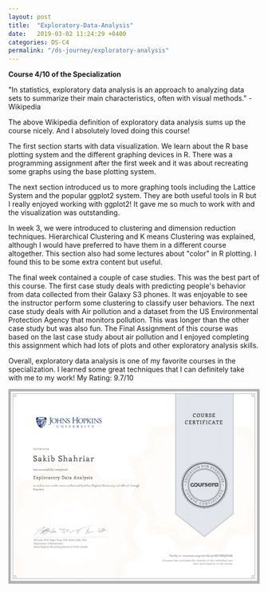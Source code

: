 ```yaml
---
layout: post
title:  "Exploratory-Data-Analysis"
date:   2019-03-02 11:24:29 +0400
categories: DS-C4
permalink: "/ds-journey/exploratory-analysis"
---
```


**Course 4/10 of the Specialization**

"In statistics, exploratory data analysis is an approach to analyzing data sets to summarize their main characteristics, often with visual methods." -Wikipedia

The above Wikipedia definition of exploratory data analysis sums up the course nicely. And I absolutely loved doing this course!

The first section starts with data visualization. We learn about the R base plotting system and the different graphing devices in R. There was a programming assignment after the first week and it was about recreating some graphs using the base plotting system. 

The next section introduced us to more graphing tools including the Lattice System and the popular ggplot2 system. They are both useful tools in R but I really enjoyed working with ggplot2! It gave me so much to work with and the visualization was outstanding. 

In week 3, we were introduced to clustering and dimension reduction techniques. Hierarchical Clustering and K means Clustering was explained, although I would have preferred to have them in a different course altogether. This section also had some lectures about "color" in R plotting. I found this to be some extra content but useful.

The final week contained a couple of case studies. This was the best part of this course. The first case study deals with predicting people's behavior from data collected from their Galaxy S3 phones. It was enjoyable to see the instructor perform some clustering to classify user behaviors. The next case study deals with Air pollution and a dataset from the US Environmental Protection Agency that monitors pollution. This was longer than the other case study but was also fun. The Final Assignment of this course was based on the last case study about air pollution and I enjoyed completing this assignment which had lots of plots and other exploratory analysis skills. 

Overall, exploratory data analysis is one of my favorite courses in the specialization. I learned some great techniques that I can definitely take with me to my work!
My Rating: 9.7/10

![Course 4 certificate](/images/4.png)